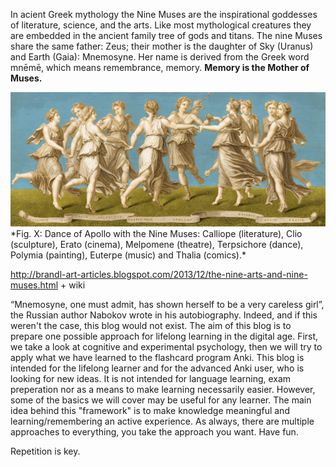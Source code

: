 In acient Greek mythology the Nine Muses are the inspirational goddesses of literature, science, and the arts. Like most mythological creatures they are embedded in the ancient family tree of gods and titans. The nine Muses share the same father: Zeus; their mother is the daughter of Sky (Uranus) and Earth (Gaia): Mnemosyne. Her name is derived from the Greek word mnēmē, which means remembrance, memory. **Memory is the Mother of Muses.**


<img src="nine_muses.jpg" width="650">
*Fig. X: Dance of Apollo with the Nine Muses: Calliope (literature), Clio (sculpture), Erato (cinema), Melpomene (theatre), Terpsichore (dance), Polymia (painting), Euterpe (music) and Thalia (comics).*

http://brandl-art-articles.blogspot.com/2013/12/the-nine-arts-and-nine-muses.html + wiki

“Mnemosyne, one must admit, has shown herself to be a very careless girl”, the Russian author Nabokov wrote in his autobiography. Indeed, and if this weren't the case, this blog would not exist. The aim of this blog is to prepare one possible approach for lifelong learning in the digital age. First, we take a look at cognitive and experimental psychology, then we will try to apply what we have learned to the flashcard program Anki. 
This blog is intended for the lifelong learner and for the advanced Anki user, who is looking for new ideas. It is not intended for language learning, exam preperation nor as a means to make learning necessarily easier. However, some of the basics we will cover may be useful for any learner. The main idea behind this "framework" is to make knowledge meaningful and learning/remembering an active experience. As always, there are multiple approaches to everything, you take the approach you want. Have fun. 




Repetition is key. 
